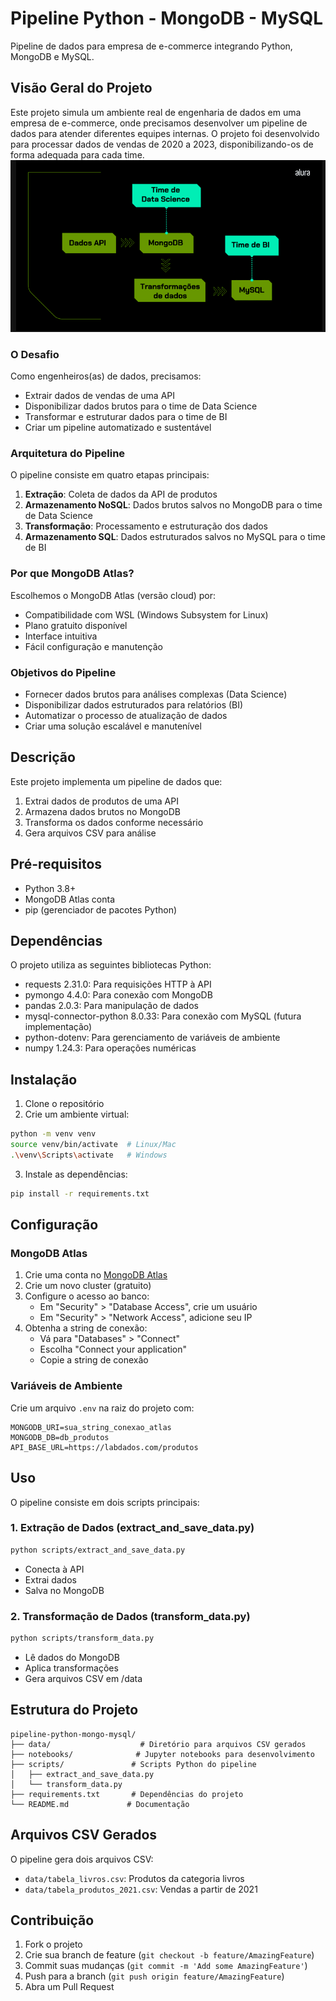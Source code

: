 # Pipeline Python - MongoDB - MySQL

Pipeline de dados para empresa de e-commerce integrando Python, MongoDB e MySQL.

## Visão Geral do Projeto

Este projeto simula um ambiente real de engenharia de dados em uma empresa de e-commerce, onde precisamos desenvolver um pipeline de dados para atender diferentes equipes internas. O projeto foi desenvolvido para processar dados de vendas de 2020 a 2023, disponibilizando-os de forma adequada para cada time.
![Diagrama do ambiente virtual](images/venv.png)

### O Desafio

Como engenheiros(as) de dados, precisamos:
- Extrair dados de vendas de uma API
- Disponibilizar dados brutos para o time de Data Science
- Transformar e estruturar dados para o time de BI
- Criar um pipeline automatizado e sustentável

### Arquitetura do Pipeline
O pipeline consiste em quatro etapas principais:
1. **Extração**: Coleta de dados da API de produtos
2. **Armazenamento NoSQL**: Dados brutos salvos no MongoDB para o time de Data Science
3. **Transformação**: Processamento e estruturação dos dados
4. **Armazenamento SQL**: Dados estruturados salvos no MySQL para o time de BI

### Por que MongoDB Atlas?

Escolhemos o MongoDB Atlas (versão cloud) por:
- Compatibilidade com WSL (Windows Subsystem for Linux)
- Plano gratuito disponível
- Interface intuitiva
- Fácil configuração e manutenção

### Objetivos do Pipeline

- Fornecer dados brutos para análises complexas (Data Science)
- Disponibilizar dados estruturados para relatórios (BI)
- Automatizar o processo de atualização de dados
- Criar uma solução escalável e manutenível

## Descrição

Este projeto implementa um pipeline de dados que:
1. Extrai dados de produtos de uma API
2. Armazena dados brutos no MongoDB
3. Transforma os dados conforme necessário
4. Gera arquivos CSV para análise

## Pré-requisitos

- Python 3.8+
- MongoDB Atlas conta
- pip (gerenciador de pacotes Python)

## Dependências

O projeto utiliza as seguintes bibliotecas Python:
- requests 2.31.0: Para requisições HTTP à API
- pymongo 4.4.0: Para conexão com MongoDB
- pandas 2.0.3: Para manipulação de dados
- mysql-connector-python 8.0.33: Para conexão com MySQL (futura implementação)
- python-dotenv: Para gerenciamento de variáveis de ambiente
- numpy 1.24.3: Para operações numéricas

## Instalação

1. Clone o repositório
2. Crie um ambiente virtual:
```bash
python -m venv venv
source venv/bin/activate  # Linux/Mac
.\venv\Scripts\activate   # Windows
```
3. Instale as dependências:
```bash
pip install -r requirements.txt
```

## Configuração

### MongoDB Atlas

1. Crie uma conta no [MongoDB Atlas](https://www.mongodb.com/cloud/atlas)
2. Crie um novo cluster (gratuito)
3. Configure o acesso ao banco:
   - Em "Security" > "Database Access", crie um usuário
   - Em "Security" > "Network Access", adicione seu IP
4. Obtenha a string de conexão:
   - Vá para "Databases" > "Connect"
   - Escolha "Connect your application"
   - Copie a string de conexão

### Variáveis de Ambiente

Crie um arquivo `.env` na raiz do projeto com:

```
MONGODB_URI=sua_string_conexao_atlas
MONGODB_DB=db_produtos
API_BASE_URL=https://labdados.com/produtos
```

## Uso

O pipeline consiste em dois scripts principais:

### 1. Extração de Dados (extract_and_save_data.py)
```bash
python scripts/extract_and_save_data.py
```
- Conecta à API
- Extrai dados
- Salva no MongoDB

### 2. Transformação de Dados (transform_data.py)
```bash
python scripts/transform_data.py
```
- Lê dados do MongoDB
- Aplica transformações
- Gera arquivos CSV em /data

## Estrutura do Projeto

```
pipeline-python-mongo-mysql/
├── data/                    # Diretório para arquivos CSV gerados
├── notebooks/              # Jupyter notebooks para desenvolvimento
├── scripts/               # Scripts Python do pipeline
│   ├── extract_and_save_data.py
│   └── transform_data.py
├── requirements.txt       # Dependências do projeto
└── README.md             # Documentação
```

## Arquivos CSV Gerados

O pipeline gera dois arquivos CSV:
- `data/tabela_livros.csv`: Produtos da categoria livros
- `data/tabela_produtos_2021.csv`: Vendas a partir de 2021

## Contribuição

1. Fork o projeto
2. Crie sua branch de feature (`git checkout -b feature/AmazingFeature`)
3. Commit suas mudanças (`git commit -m 'Add some AmazingFeature'`)
4. Push para a branch (`git push origin feature/AmazingFeature`)
5. Abra um Pull Request
````
